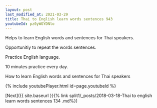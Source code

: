 ```yaml
---
layout: post
last_modified_at: 2021-03-29
title: Thai to English learn words sentences 943 
youtubeId: pz0yWGYDNlo
---
```

 
 
Helps to learn English words and sentences for Thai speakers.

Opportunitiy to repeat the words sentences. 

Practice English language. 
 
10 minutes practice every day. 
 
How to learn English words and sentences for Thai speakers 
 
{% include youtubePlayer.html id=page.youtubeId %}
 
 
[Next]({{ site.baseurl }}{% link  split1/_posts/2018-03-18-Thai to english learn words sentences 134 .md%})
 

